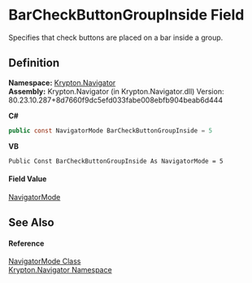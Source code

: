 # BarCheckButtonGroupInside Field


Specifies that check buttons are placed on a bar inside a group.



## Definition
**Namespace:** <a href="a21ac074-d119-3dc6-bd1c-d3a12c0128bc.md">Krypton.Navigator</a>  
**Assembly:** Krypton.Navigator (in Krypton.Navigator.dll) Version: 80.23.10.287+8d7660f9dc5efd033fabe008ebfb904beab6d444

**C#**
``` C#
public const NavigatorMode BarCheckButtonGroupInside = 5
```
**VB**
``` VB
Public Const BarCheckButtonGroupInside As NavigatorMode = 5
```



#### Field Value
<a href="615dfc87-3783-4036-36e3-66d918777a7d.md">NavigatorMode</a>

## See Also


#### Reference
<a href="615dfc87-3783-4036-36e3-66d918777a7d.md">NavigatorMode Class</a>  
<a href="a21ac074-d119-3dc6-bd1c-d3a12c0128bc.md">Krypton.Navigator Namespace</a>  
